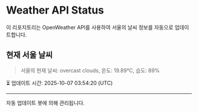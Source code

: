 
# Weather API Status

이 리포지토리는 OpenWeather API를 사용하여 서울의 날씨 정보를 자동으로 업데이트합니다.

## 현재 서울 날씨
> 서울의 현재 날씨: overcast clouds, 온도: 19.89°C, 습도: 89%

⏳ 업데이트 시간: 2025-10-07 03:54:20 (UTC)

---
자동 업데이트 봇에 의해 관리됩니다.

